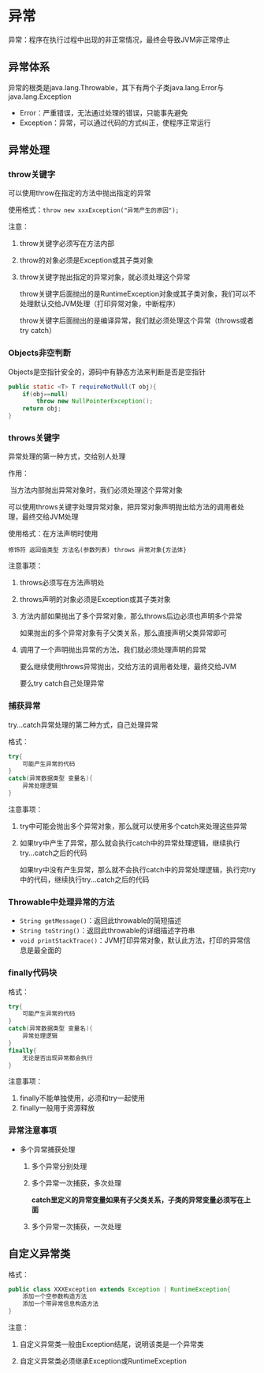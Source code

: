 # 异常

异常：程序在执行过程中出现的非正常情况，最终会导致JVM非正常停止

## 异常体系

异常的根类是java.lang.Throwable，其下有两个子类java.lang.Error与java.lang.Exception

-   Error：严重错误，无法通过处理的错误，只能事先避免
-   Exception：异常，可以通过代码的方式纠正，使程序正常运行

## 异常处理

### throw关键字

可以使用throw在指定的方法中抛出指定的异常

使用格式：`throw new xxxException("异常产生的原因");`

注意：

1.  throw关键字必须写在方法内部

2.  throw的对象必须是Exception或其子类对象

3.  throw关键字抛出指定的异常对象，就必须处理这个异常

    throw关键字后面抛出的是RuntimeException对象或其子类对象，我们可以不处理默认交给JVM处理（打印异常对象，中断程序）

    throw关键字后面抛出的是编译异常，我们就必须处理这个异常（throws或者try catch）

### Objects非空判断

Objects是空指针安全的，源码中有静态方法来判断是否是空指针

```java
public static <T> T requireNotNull(T obj){
    if(obj==null)
        throw new NullPointerException();
    return obj;
}
```

### throws关键字

异常处理的第一种方式，交给别人处理

作用：

​	当方法内部抛出异常对象时，我们必须处理这个异常对象

​	可以使用throws关键字处理异常对象，把异常对象声明抛出给方法的调用者处理，最终交给JVM处理

使用格式：在方法声明时使用

`修饰符 返回值类型 方法名(参数列表) throws 异常对象{方法体}`

注意事项：

1.  throws必须写在方法声明处

2.  throws声明的对象必须是Exception或其子类对象

3.  方法内部如果抛出了多个异常对象，那么throws后边必须也声明多个异常

    如果抛出的多个异常对象有子父类关系，那么直接声明父类异常即可

4.  调用了一个声明抛出异常的方法，我们就必须处理声明的异常

    要么继续使用throws异常抛出，交给方法的调用者处理，最终交给JVM

    要么try catch自己处理异常

### 捕获异常

try...catch异常处理的第二种方式，自己处理异常

格式：

```java
try{
    可能产生异常的代码
}
catch(异常数据类型 变量名){
    异常处理逻辑
}
```

注意事项：

1.  try中可能会抛出多个异常对象，那么就可以使用多个catch来处理这些异常

2.  如果try中产生了异常，那么就会执行catch中的异常处理逻辑，继续执行try...catch之后的代码

    如果try中没有产生异常，那么就不会执行catch中的异常处理逻辑，执行完try中的代码，继续执行try...catch之后的代码

### Throwable中处理异常的方法

-   `String getMessage()`：返回此throwable的简短描述
-   `String toString()`：返回此throwable的详细描述字符串
-   `void printStackTrace()`：JVM打印异常对象，默认此方法，打印的异常信息是最全面的

### finally代码块

格式：

```java
try{
    可能产生异常的代码
}
catch(异常数据类型 变量名){
    异常处理逻辑
}
finally{
    无论是否出现异常都会执行
}
```

注意事项：

1.  finally不能单独使用，必须和try一起使用
2.  finally一般用于资源释放

### 异常注意事项

-   多个异常捕获处理

    1.  多个异常分别处理

    2.  多个异常一次捕获，多次处理

        **catch里定义的异常变量如果有子父类关系，子类的异常变量必须写在上面**

    3.  多个异常一次捕获，一次处理

## 自定义异常类

格式：

```java
public class XXXException extends Exception | RuntimeException{
    添加一个空参数构造方法
    添加一个带异常信息构造方法
}
```

注意：

1.  自定义异常类一般由Exception结尾，说明该类是一个异常类

2.  自定义异常类必须继承Exception或RuntimeException

    